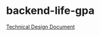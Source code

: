 # backend-life-gpa



[Technical Design Document](https://docs.google.com/document/d/1kYs8G4W65JW59-OyD9Uzbde-IDhUXHZxo2zBkVksfBU/edit)
